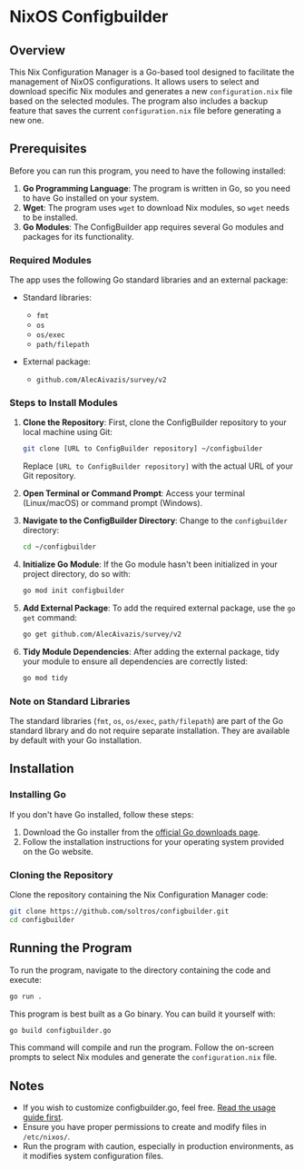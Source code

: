 
# NixOS Configbuilder

## Overview

This Nix Configuration Manager is a Go-based tool designed to facilitate the management of NixOS configurations. It allows users to select and download specific Nix modules and generates a new `configuration.nix` file based on the selected modules. The program also includes a backup feature that saves the current `configuration.nix` file before generating a new one.

## Prerequisites

Before you can run this program, you need to have the following installed:

1. **Go Programming Language**: The program is written in Go, so you need to have Go installed on your system.
2. **Wget**: The program uses `wget` to download Nix modules, so `wget` needs to be installed.
3. **Go Modules**: The ConfigBuilder app requires several Go modules and packages for its functionality.

### Required Modules

The app uses the following Go standard libraries and an external package:

- Standard libraries:
  - `fmt`
  - `os`
  - `os/exec`
  - `path/filepath`

- External package:
  - `github.com/AlecAivazis/survey/v2`

### Steps to Install Modules

1. **Clone the Repository**: First, clone the ConfigBuilder repository to your local machine using Git:
    ```sh
    git clone [URL to ConfigBuilder repository] ~/configbuilder
    ```
    Replace `[URL to ConfigBuilder repository]` with the actual URL of your Git repository.

2. **Open Terminal or Command Prompt**: Access your terminal (Linux/macOS) or command prompt (Windows).

3. **Navigate to the ConfigBuilder Directory**: Change to the `configbuilder` directory:
    ```sh
    cd ~/configbuilder
    ```

4. **Initialize Go Module**: If the Go module hasn't been initialized in your project directory, do so with:
    ```sh
    go mod init configbuilder
    ```

5. **Add External Package**: To add the required external package, use the `go get` command:
    ```sh
    go get github.com/AlecAivazis/survey/v2
    ```

6. **Tidy Module Dependencies**: After adding the external package, tidy your module to ensure all dependencies are correctly listed:
    ```sh
    go mod tidy
    ```

### Note on Standard Libraries

The standard libraries (`fmt`, `os`, `os/exec`, `path/filepath`) are part of the Go standard library and do not require separate installation. They are available by default with your Go installation.

## Installation

### Installing Go

If you don't have Go installed, follow these steps:

1. Download the Go installer from the [official Go downloads page](https://golang.org/dl/).
2. Follow the installation instructions for your operating system provided on the Go website.

### Cloning the Repository

Clone the repository containing the Nix Configuration Manager code:
```sh
git clone https://github.com/soltros/configbuilder.git
cd configbuilder
```

## Running the Program

To run the program, navigate to the directory containing the code and execute:
```sh
go run .
```
This program is best built as a Go binary. You can build it yourself with:
```sh
go build configbuilder.go
```
This command will compile and run the program. Follow the on-screen prompts to select Nix modules and generate the `configuration.nix` file.

## Notes

- If you wish to customize configbuilder.go, feel free. [Read the usage guide first](https://github.com/soltros/configbuilder/blob/main/USAGE.md).
- Ensure you have proper permissions to create and modify files in `/etc/nixos/`.
- Run the program with caution, especially in production environments, as it modifies system configuration files.
